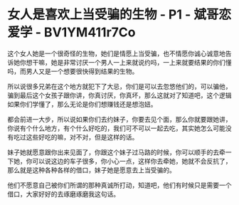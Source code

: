# 女人是喜欢上当受骗的生物 - P1 - 斌哥恋爱学 - BV1YM411r7Co

这个女人她是一个很奇怪的生物，她们是情愿上当受骗，也不情愿你诚心诚意地告诉她你想干嘛，她是非常讨厌一个男人一上来就说约吗，一上来就要结果的你们懂吗，而男人又是一个想要很快得到结果的生物。

所以说很多兄弟在这个地方就犯下了大忌，你们是可以去忽悠他们的，可以骗他，骗到最后这个女孩子跟你讲，你真讨厌，你真坏，那么这就对了知道吧，这个逻辑如果你们学懂了，那么无论是你们想赚钱还是想泡妞。

都会前进一大步，所以说如果你们去约妹子，你要去见个面，那么你就要跟她讲，你说有个什么地方，有个什么好吃的，我们可不可以一起去吃，其实她怎么可能没有吃过这些好吃的嘛，对不对，但是这样的话。

妹子她就愿意跟你出来见面了，你跟这个妹子过马路的时候，你可以顺手的去牵一下她，你可以说这边的车子很多，你小心一点，这样你去牵她，她就不会反抗了，那么就是这种各种各样的借口，妹子她是愿意去上当受骗的。

他们不愿意自己被你们所谓的那种真诚所打动，知道吧，他们有时候只是需要一个借口，大家好好的去琢磨琢磨我这句话。